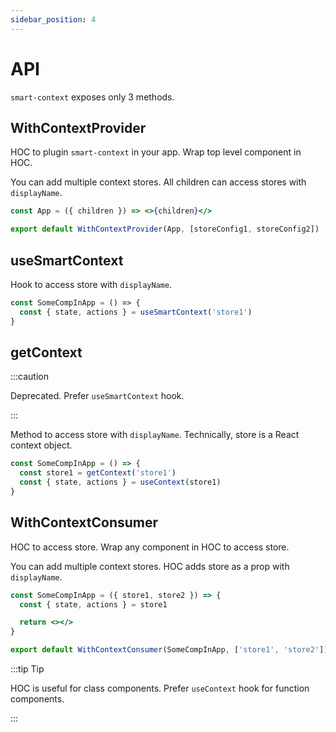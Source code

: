 ```yaml
---
sidebar_position: 4
---
```


# API

`smart-context` exposes only 3 methods.

## WithContextProvider

HOC to plugin `smart-context` in your app. Wrap top level component in HOC.

You can add multiple context stores. All children can access stores with `displayName`.

```jsx
const App = ({ children }) => <>{children}</>

export default WithContextProvider(App, [storeConfig1, storeConfig2])
```

## useSmartContext

Hook to access store with `displayName`.

```jsx
const SomeCompInApp = () => {
  const { state, actions } = useSmartContext('store1')
}
```

## getContext

:::caution

Deprecated. Prefer `useSmartContext` hook.

:::

Method to access store with `displayName`. Technically, store is a React context object.

```jsx
const SomeCompInApp = () => {
  const store1 = getContext('store1')
  const { state, actions } = useContext(store1)
}
```

## WithContextConsumer

HOC to access store. Wrap any component in HOC to access store.

You can add multiple context stores. HOC adds store as a prop with `displayName`.

```jsx
const SomeCompInApp = ({ store1, store2 }) => {
  const { state, actions } = store1

  return <></>
}

export default WithContextConsumer(SomeCompInApp, ['store1', 'store2'])
```

:::tip Tip

HOC is useful for class components. Prefer `useContext` hook for function components.

:::
